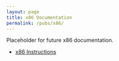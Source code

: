 ```yaml
---
layout: page
title: x86 Documentation
permalink: /pubs/x86/
---
```


Placeholder for future x86 documentation.

* [x86 Instructions](ops/)
